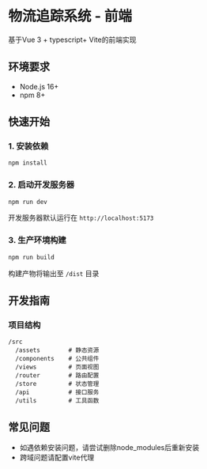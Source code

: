 # 物流追踪系统 - 前端

基于Vue 3 + typescript+ Vite的前端实现

## 环境要求
- Node.js 16+
- npm 8+

## 快速开始

### 1. 安装依赖
```bash
npm install
```

### 2. 启动开发服务器
```bash
npm run dev
```
开发服务器默认运行在 `http://localhost:5173`

### 3. 生产环境构建
```bash
npm run build
```
构建产物将输出至 `/dist` 目录

## 开发指南

### 项目结构
```
/src
  /assets        # 静态资源
  /components    # 公共组件
  /views         # 页面视图
  /router        # 路由配置
  /store         # 状态管理
  /api           # 接口服务
  /utils         # 工具函数
```

## 常见问题
- 如遇依赖安装问题，请尝试删除node_modules后重新安装
- 跨域问题请配置vite代理
```
